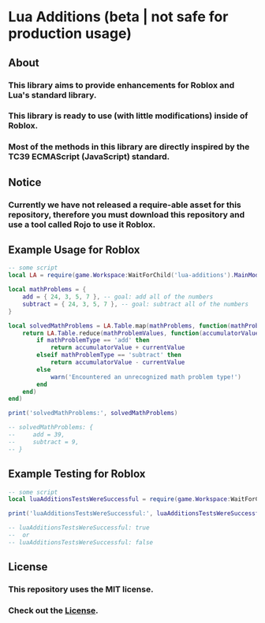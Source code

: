 # Lua Additions (beta | not safe for production usage)

## About

### This library aims to provide enhancements for Roblox and Lua's standard library.
### This library is ready to use (with little modifications) inside of Roblox.
### Most of the methods in this library are directly inspired by the TC39 ECMAScript (JavaScript) standard.

## Notice
### Currently we have not released a require-able asset for this repository, therefore you must download this repository and use a tool called Rojo to use it Roblox.

## Example Usage for Roblox
```lua
-- some script
local LA = require(game.Workspace:WaitForChild('lua-additions').MainModule)

local mathProblems = {
    add = { 24, 3, 5, 7 }, -- goal: add all of the numbers
    subtract = { 24, 3, 5, 7 }, -- goal: subtract all of the numbers
}

local solvedMathProblems = LA.Table.map(mathProblems, function(mathProblemValues, mathProblemType)
    return LA.Table.reduce(mathProblemValues, function(accumulatorValue, currentValue)
        if mathProblemType == 'add' then
            return accumulatorValue + currentValue
        elseif mathProblemType == 'subtract' then
            return accumulatorValue - currentValue
        else
            warn('Encountered an unrecognized math problem type!')
        end
    end)
end)

print('solvedMathProblems:', solvedMathProblems)

-- solvedMathProblems: {
--     add = 39,
--     subtract = 9,
-- }
```

## Example Testing for Roblox
```lua
-- some script
local luaAdditionsTestsWereSuccessful = require(game.Workspace:WaitForChild('lua-additions').tests.tests)

print('luaAdditionsTestsWereSuccessful:', luaAdditionsTestsWereSuccessful)

-- luaAdditionsTestsWereSuccessful: true
--  or
-- luaAdditionsTestsWereSuccessful: false
```

## License

### This repository uses the MIT license.
### Check out the [License](./LICENSE.md).
